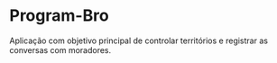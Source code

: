 # Program-Bro
Aplicação com objetivo principal de controlar territórios e registrar as conversas com moradores.

